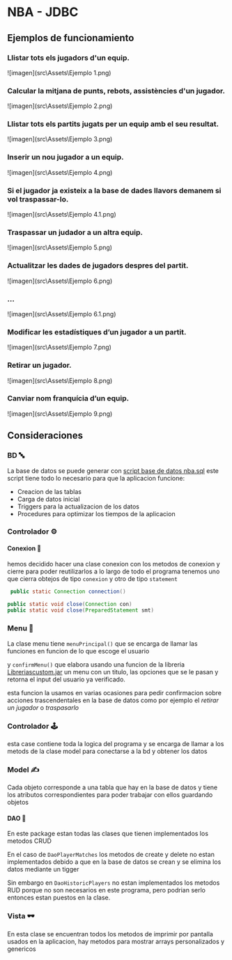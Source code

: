 # NBA - JDBC



## Ejemplos de funcionamiento
### Llistar tots els jugadors d'un equip.
![imagen](src\Assets\Ejemplo 1.png)

### Calcular la mitjana de punts, rebots, assistències d'un jugador.
![imagen](src\Assets\Ejemplo 2.png)

### Llistar tots els partits jugats per un equip amb el seu resultat.
![imagen](src\Assets\Ejemplo 3.png)

### Inserir un nou jugador a un equip.
![imagen](src\Assets\Ejemplo 4.png)

### Si el jugador ja existeix a la base de dades llavors demanem si vol traspassar-lo.
![imagen](src\Assets\Ejemplo 4.1.png)

### Traspassar un judador a un altra equip.
![imagen](src\Assets\Ejemplo 5.png)

### Actualitzar les dades de jugadors despres del partit.
![imagen](src\Assets\Ejemplo 6.png)

### ...
![imagen](src\Assets\Ejemplo 6.1.png)

### Modificar les estadístiques d’un jugador a un partit.
![imagen](src\Assets\Ejemplo 7.png)

### Retirar un jugador.
![imagen](src\Assets\Ejemplo 8.png)

### Canviar nom franquícia d’un equip.
![imagen](src\Assets\Ejemplo 9.png)






## Consideraciones
### BD 🔤

La base de datos se puede generar con [script base de datos nba.sql](src%2FDataBase%2Fscript%20base%20de%20datos%20nba.sql)
este script tiene todo lo necesario para que la aplicacion funcione:

- Creacion de las tablas
- Carga de datos inicial
- Triggers para la actualizacion de los datos
- Procedures para optimizar los tiempos de la aplicacion

### Controlador ⚙️

#### Conexion 🛜

hemos decidido hacer una clase conexion con los metodos de conexion y cierre para poder reutilizarlos a lo largo de todo el programa
tenemos uno que cierra obtejos de tipo ```conexion``` y otro de tipo ```statement```

```java
 public static Connection connection()

```
```java
public static void close(Connection con)
public static void close(PreparedStatement smt)
```

### Menu 🟰


La clase menu tiene ```menuPrincipal()``` que se encarga de llamar las funciones en funcion de lo que escoge el usuario

y ```confirmMenu()``` que elabora usando una funcion de la libreria [Libreriascustom.jar](librerias%2FLibreriascustom_jar%2FLibreriascustom.jar)
un menu con un titulo, las opciones que se le pasan y retorna el input del usuario ya verificado.

esta funcion la usamos en varias ocasiones para pedir confirmacion sobre acciones trascendentales en la base de datos como por ejemplo el *retirar un jugador* o *traspasarlo*


### Controlador 🕹️

esta case contiene toda la logica del programa y se encarga de llamar a los metods de la clase model para conectarse a la bd y obtener los datos








### Model ✍️

Cada objeto corresponde a una tabla que hay en la base de datos y tiene los atributos correspondientes para poder trabajar con ellos guardando objetos 

#### DAO 🧩

En este package estan todas las clases que tienen implementados los metodos CRUD

En el caso de ```DaoPlayerMatches``` los metodos de create y delete no estan implementados debido a que en la base de datos se crean y se elimina los datos mediante un tigger

Sin embargo en ```DaoHistoricPlayers``` no estan implementados los metodos RUD porque no son necesarios en este programa, pero podrian serlo entonces estan puestos en la clase.

### Vista 🕶️

En esta clase se encuentran todos los metodos de imprimir por pantalla usados en la aplicacion, hay metodos para mostrar arrays personalizados y genericos 
